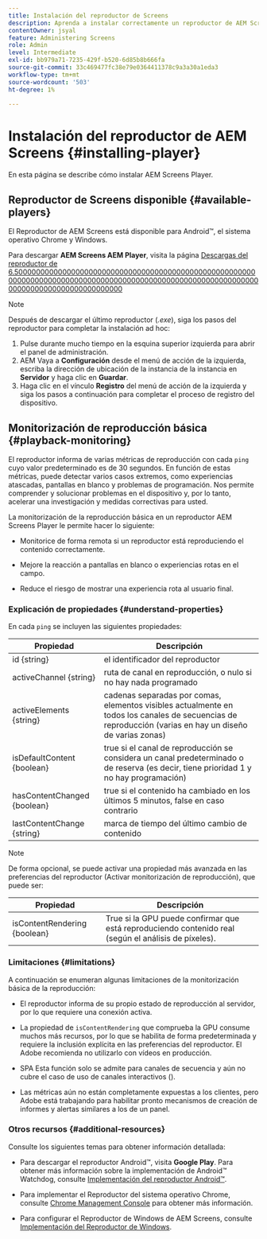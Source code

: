 ```yaml
---
title: Instalación del reproductor de Screens
description: Aprenda a instalar correctamente un reproductor de AEM Screens.
contentOwner: jsyal
feature: Administering Screens
role: Admin
level: Intermediate
exl-id: bb979a71-7235-429f-b520-6d85b8b666fa
source-git-commit: 33c469477fc38e79e0364411378c9a3a30a1eda3
workflow-type: tm+mt
source-wordcount: '503'
ht-degree: 1%

---
```


# Instalación del reproductor de AEM Screens {#installing-player}

En esta página se describe cómo instalar AEM Screens Player.

## Reproductor de Screens disponible {#available-players}

El Reproductor de AEM Screens está disponible para Android™, el sistema operativo Chrome y Windows.

Para descargar **AEM Screens AEM Player**, visita la página [Descargas del reproductor de 6.500000000000000000000000000000000000000000000000000000000000000000000000000000000000000000000000000000000000000000000000000000000000000000](https://download.macromedia.com/screens/)

>[!NOTE]
>
>Después de descargar el último reproductor (*.exe*), siga los pasos del reproductor para completar la instalación ad hoc:
>
>1. Pulse durante mucho tiempo en la esquina superior izquierda para abrir el panel de administración.
>1. AEM Vaya a **Configuración** desde el menú de acción de la izquierda, escriba la dirección de ubicación de la instancia de la instancia en **Servidor** y haga clic en **Guardar**.
>1. Haga clic en el vínculo **Registro** del menú de acción de la izquierda y siga los pasos a continuación para completar el proceso de registro del dispositivo.

## Monitorización de reproducción básica {#playback-monitoring}

El reproductor informa de varias métricas de reproducción con cada `ping` cuyo valor predeterminado es de 30 segundos. En función de estas métricas, puede detectar varios casos extremos, como experiencias atascadas, pantallas en blanco y problemas de programación. Nos permite comprender y solucionar problemas en el dispositivo y, por lo tanto, acelerar una investigación y medidas correctivas para usted.

La monitorización de la reproducción básica en un reproductor AEM Screens Player le permite hacer lo siguiente:

* Monitorice de forma remota si un reproductor está reproduciendo el contenido correctamente.

* Mejore la reacción a pantallas en blanco o experiencias rotas en el campo.

* Reduce el riesgo de mostrar una experiencia rota al usuario final.

### Explicación de propiedades {#understand-properties}

En cada `ping` se incluyen las siguientes propiedades:

| Propiedad | Descripción |
|---|---|
| id {string} | el identificador del reproductor |
| activeChannel {string} | ruta de canal en reproducción, o nulo si no hay nada programado |
| activeElements {string} | cadenas separadas por comas, elementos visibles actualmente en todos los canales de secuencias de reproducción (varias en hay un diseño de varias zonas) |
| isDefaultContent {boolean} | true si el canal de reproducción se considera un canal predeterminado o de reserva (es decir, tiene prioridad 1 y no hay programación) |
| hasContentChanged {boolean} | true si el contenido ha cambiado en los últimos 5 minutos, false en caso contrario |
| lastContentChange {string} | marca de tiempo del último cambio de contenido |

>[!NOTE]
>
>De forma opcional, se puede activar una propiedad más avanzada en las preferencias del reproductor (Activar monitorización de reproducción), que puede ser:
>
>| Propiedad | Descripción |
>|---|---|
>| isContentRendering {boolean} | True si la GPU puede confirmar que está reproduciendo contenido real (según el análisis de píxeles). |

### Limitaciones {#limitations}

A continuación se enumeran algunas limitaciones de la monitorización básica de la reproducción:

* El reproductor informa de su propio estado de reproducción al servidor, por lo que requiere una conexión activa.

* La propiedad de `isContentRendering` que comprueba la GPU consume muchos más recursos, por lo que se habilita de forma predeterminada y requiere la inclusión explícita en las preferencias del reproductor. El Adobe recomienda no utilizarlo con vídeos en producción.

* SPA Esta función solo se admite para canales de secuencia y aún no cubre el caso de uso de canales interactivos ().

* Las métricas aún no están completamente expuestas a los clientes, pero Adobe está trabajando para habilitar pronto mecanismos de creación de informes y alertas similares a los de un panel.

### Otros recursos {#additional-resources}

Consulte los siguientes temas para obtener información detallada:

* Para descargar el reproductor Android™, visita **Google Play**. Para obtener más información sobre la implementación de Android™ Watchdog, consulte [Implementación del reproductor Android™](implementing-android-player.md).

* Para implementar el Reproductor del sistema operativo Chrome, consulte [Chrome Management Console](implementing-chrome-os-player.md) para obtener más información.

* Para configurar el Reproductor de Windows de AEM Screens, consulte [Implementación del Reproductor de Windows](implementing-windows-player.md).
